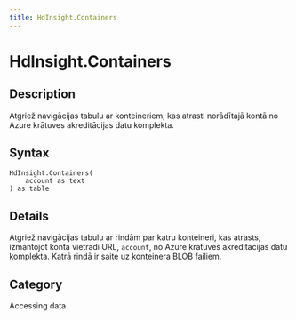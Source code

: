 ```yaml
---
title: HdInsight.Containers
---
```


# HdInsight.Containers


## Description

Atgriež navigācijas tabulu ar konteineriem, kas atrasti norādītajā kontā no Azure krātuves akreditācijas datu komplekta.


## Syntax

```powerquery
HdInsight.Containers(
    account as text
) as table
```


## Details

Atgriež navigācijas tabulu ar rindām par katru konteineri, kas atrasts, izmantojot konta vietrādi URL, <code>account</code>, no Azure krātuves akreditācijas datu komplekta. Katrā rindā ir saite uz konteinera BLOB failiem.



## Category
Accessing data
